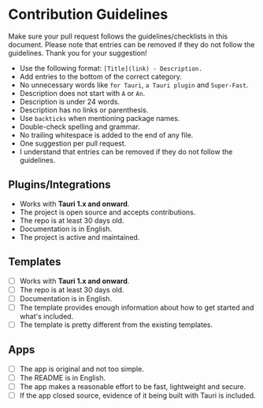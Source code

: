 # Contribution Guidelines

Make sure your pull request follows the guidelines/checklists in this document. Please note that entries can be removed if they do not follow the guidelines. Thank you for your suggestion!

- Use the following format: `[Title](link) - Description.`
- Add entries to the bottom of the correct category.
- No unnecessary words like `for Tauri`, `a Tauri plugin` and `Super-Fast`.
- Description does not start with `A` or `An`.
- Description is under 24 words.
- Description has no links or parenthesis.
- Use `backticks` when mentioning package names.
- Double-check spelling and grammar.
- No trailing whitespace is added to the end of any file.
- One suggestion per pull request.
- I understand that entries can be removed if they do not follow the guidelines.

## Plugins/Integrations

<!-- Ignore unless you're contributing to Plugins/Integrations -->

- Works with **Tauri 1.x and onward**.
- The project is open source and accepts contributions.
- The repo is at least 30 days old.
- Documentation is in English.
- The project is active and maintained.

## Templates

<!-- Ignore unless you're contributing to Templates -->

- [ ] Works with **Tauri 1.x and onward**.
- [ ] The repo is at least 30 days old.
- [ ] Documentation is in English.
- [ ] The template provides enough information about how to get started and what's included.
- [ ] The template is pretty different from the existing templates.

## Apps

<!-- Ignore unless you're contributing to Apps -->

- [ ] The app is original and not too simple.
- [ ] The README is in English.
- [ ] The app makes a reasonable effort to be fast, lightweight and secure.
- [ ] If the app closed source, evidence of it being built with Tauri is included.
